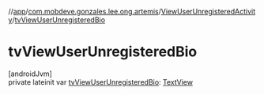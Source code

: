 //[app](../../../index.md)/[com.mobdeve.gonzales.lee.ong.artemis](../index.md)/[ViewUserUnregisteredActivity](index.md)/[tvViewUserUnregisteredBio](tv-view-user-unregistered-bio.md)

# tvViewUserUnregisteredBio

[androidJvm]\
private lateinit var [tvViewUserUnregisteredBio](tv-view-user-unregistered-bio.md): [TextView](https://developer.android.com/reference/kotlin/android/widget/TextView.html)
